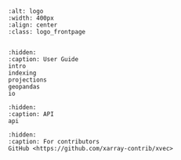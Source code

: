 ```{image} _static/logo.svg
:alt: logo
:width: 400px
:align: center
:class: logo_frontpage
```

```{include} ../../Readme.md
```

```{toctree}
:hidden:
:caption: User Guide
intro
indexing
projections
geopandas
io
```

```{toctree}
:hidden:
:caption: API
api
```

```{toctree}
:hidden:
:caption: For contributors
GitHub <https://github.com/xarray-contrib/xvec>
```
